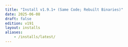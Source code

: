 ```yaml
---
title: "Install v1.9.1+ (Same Code; Rebuilt Binaries)"
date: 2025-06-08
draft: false
edition: v191
layout: installs
aliases:
    - /installs/latest/
---
```



